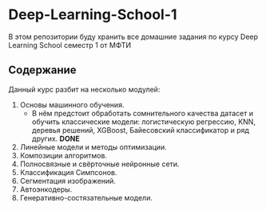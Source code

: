 # Deep-Learning-School-1

В этом репозитории буду хранить все домашние задания по курсу Deep Learning School семестр 1 от МФТИ
## Содержание

Данный курс разбит на несколько модулей:

1. Основы машинного обучения.
	- В нём предстоит обработать сомнительного качества датасет и обучить классические модели: логистическую регрессию, KNN, деревья решений, XGBoost, Байесовский классификатор и ряд других. **DONE**
2. Линейные модели и методы оптимизации.
3. Композиции алгоритмов.
4. Полносвязные и свёрточные нейронные сети.
5. Классификация Симпсонов.
6. Сегментация изображений.
7. Автоэнкодеры.
8. Генеративно-состязательные модели.
